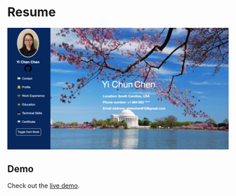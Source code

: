 # Resume

![App Image](images/app.png)

## Demo
Check out the [live demo](https://elsiechen.github.io/Yi-Chun-Chen--Resume/).